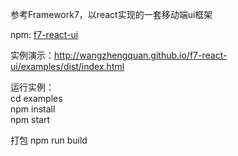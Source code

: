 参考Framework7，以react实现的一套移动端ui框架

npm:  [f7-react-ui](https://www.npmjs.com/package/f7-react-ui)

实例演示：http://wangzhengquan.github.io/f7-react-ui/examples/dist/index.html

运行实例：  
cd examples  
npm install  
npm start  

打包
npm run build
